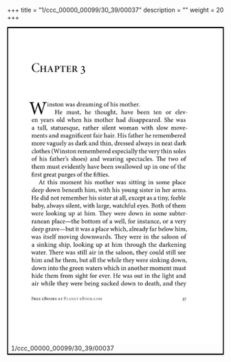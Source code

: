 +++
title = "1/ccc_00000_00099/30_39/00037"
description = ""
weight = 20
+++

<table style="border:2px solid black;max-width:800px;max-height:800px;" 
><tr><td>
<img class="center-fit-jpg"
src="/jpg_/out_jpg_1984__037.jpg">
1/ccc_00000_00099/30_39/00037
</img></td></tr></table>
